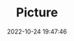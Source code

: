 ---
weight: 1
images:
- /images/edited/141.jpeg
title: Picture
date: 2022-10-24 19:47:46
tags: [luminarneo,work,ilce7m3,person]
---